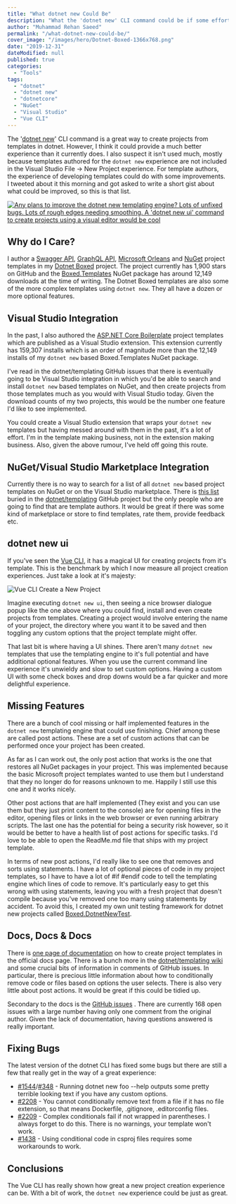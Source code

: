 ```yaml
---
title: "What dotnet new Could Be"
description: "What the 'dotnet new' CLI command could be if some effort was spent on developing it. I compare it to other templating engines and suggest ideas."
author: "Muhammad Rehan Saeed"
permalink: "/what-dotnet-new-could-be/"
cover_image: "/images/hero/Dotnet-Boxed-1366x768.png"
date: "2019-12-31"
dateModified: null
published: true
categories:
  - "Tools"
tags:
  - "dotnet"
  - "dotnet new"
  - "dotnetcore"
  - "NuGet"
  - "Visual Studio"
  - "Vue CLI"
---
```


The '[dotnet new](https://docs.microsoft.com/en-us/dotnet/core/tools/custom-templates)' CLI command is a great way to create projects from templates in dotnet. However, I think it could provide a much better experience than it currently does. I also suspect it isn't used much, mostly because templates authored for the `dotnet new` experience are not included in the Visual Studio File -> New Project experience. For template authors, the experience of developing templates could do with some improvements. I tweeted about it this morning and got asked to write a short gist about what could be improved, so this is that list.

[![Any plans to improve the dotnet new templating engine? Lots of unfixed bugs. Lots of rough edges needing smoothing. A 'dotnet new ui' command to create projects using a visual editor would be cool](./images/Twitter.png)](https://twitter.com/RehanSaeedUK/status/1211663043840684036?s=20)

## Why do I Care?

I author a [Swagger API](https://github.com/Dotnet-Boxed/Templates/blob/master/Docs/API.md), [GraphQL API](https://github.com/Dotnet-Boxed/Templates/blob/master/Docs/GraphQL.md), [Microsoft Orleans](https://github.com/Dotnet-Boxed/Templates/blob/master/Docs/Orleans.md) and [NuGet](https://github.com/Dotnet-Boxed/Templates/blob/master/Docs/NuGet.md) project templates in my [Dotnet Boxed](https://github.com/Dotnet-Boxed/Templates) project. The project currently has 1,900 stars on GitHub and the [Boxed.Templates](https://www.nuget.org/packages/Boxed.Templates/) NuGet package has around 12,149 downloads at the time of writing. The Dotnet Boxed templates are also some of the more complex templates using `dotnet new`. They all have a dozen or more optional features.

## Visual Studio Integration

In the past, I also authored the [ASP.NET Core Boilerplate](https://marketplace.visualstudio.com/items?itemName=RehanSaeed.ASPNETMVCBoilerplate) project templates which are published as a Visual Studio extension. This extension currently has 159,307 installs which is an order of magnitude more than the 12,149 installs of my `dotnet new` based Boxed.Templates NuGet package.

I've read in the dotnet/templating GitHub issues that there is eventually going to be Visual Studio integration in which you'd be able to search and install `dotnet new` based templates on NuGet, and then create projects from those templates much as you would with Visual Studio today. Given the download counts of my two projects, this would be the number one feature I'd like to see implemented.

You could create a Visual Studio extension that wraps your `dotnet new` templates but having messed around with them in the past, it's a lot of effort. I'm in the template making business, not in the extension making business. Also, given the above rumour, I've held off going this route.

## NuGet/Visual Studio Marketplace Integration

Currently there is no way to search for a list of all `dotnet new` based project templates on NuGet or on the Visual Studio marketplace. There is [this list](https://github.com/dotnet/templating/wiki/Available-templates-for-dotnet-new) buried in the [dotnet/templating](https://github.com/dotnet/templating) GitHub project but the only people who are going to find that are template authors. It would be great if there was some kind of marketplace or store to find templates, rate them, provide feedback etc.

## dotnet new ui

If you've seen the [Vue CLI](https://cli.vuejs.org/guide/creating-a-project.html#using-the-gui), it has a magical UI for creating projects from it's template. This is the benchmark by which I now measure all project creation experiences. Just take a look at it's majesty:

![Vue CLI Create a New Project](./images/Vue-CLI-Create-a-New-Project-1024x828.png)

Imagine executing `dotnet new ui`, then seeing a nice browser dialogue popup like the one above where you could find, install and even create projects from templates. Creating a project would involve entering the name of your project, the directory where you want it to be saved and then toggling any custom options that the project template might offer.

That last bit is where having a UI shines. There aren't many `dotnet new` templates that use the templating engine to it's full potential and have additional optional features. When you use the current command line experience it's unwieldy and slow to set custom options. Having a custom UI with some check boxes and drop downs would be a far quicker and more delightful experience.

## Missing Features

There are a bunch of cool missing or half implemented features in the `dotnet new` templating engine that could use finishing. Chief among these are called post actions. These are a set of custom actions that can be performed once your project has been created.

As far as I can work out, the only post action that works is the one that restores all NuGet packages in your project. This was implemented because the basic Microsoft project templates wanted to use them but I understand that they no longer do for reasons unknown to me. Happily I still use this one and it works nicely.

Other post actions that are half implemented (They exist and you can use them but they just print content to the console) are for opening files in the editor, opening files or links in the web browser or even running arbitrary scripts. The last one has the potential for being a security risk however, so it would be better to have a health list of post actions for specific tasks. I'd love to be able to open the ReadMe.md file that ships with my project template.

In terms of new post actions, I'd really like to see one that removes and sorts using statements. I have a lot of optional pieces of code in my project templates, so I have to have a lot of #if #endif code to tell the templating engine which lines of code to remove. It's particularly easy to get this wrong with using statements, leaving you with a fresh project that doesn't compile because you've removed one too many using statements by accident. To avoid this, I created my own unit testing framework for dotnet new projects called [Boxed.DotnetNewTest](https://github.com/Dotnet-Boxed/Framework#boxeddotnetnewtest).

## Docs, Docs & Docs

There is [one page of documentation](https://docs.microsoft.com/en-us/dotnet/core/tools/custom-templates) on how to create project templates in the official docs page. There is a bunch more in the [dotnet/templating wiki](https://github.com/dotnet/templating/wiki) and some crucial bits of information in comments of GitHub issues. In particular, there is precious little information about how to conditionally remove code or files based on options the user selects. There is also very little about post actions. It would be great if this could be tidied up.

Secondary to the docs is the [GitHub issues](https://github.com/dotnet/templating/issues) . There are currently 168 open issues with a large number having only one comment from the original author. Given the lack of documentation, having questions answered is really important.

## Fixing Bugs

The latest version of the dotnet CLI has fixed some bugs but there are still a few that really get in the way of a great experience:

- [#1544](https://github.com/dotnet/templating/issues/1544)/[#348](https://github.com/dotnet/templating/issues/348) - Running dotnet new foo --help outputs some pretty terrible looking text if you have any custom options.
- [#2208](https://github.com/dotnet/templating/issues/2208) - You cannot conditionally remove text from a file if it has no file extension, so that means Dockerfile, .gitignore, .editorconfig files.
- [#2209](https://github.com/dotnet/templating/issues/2209) - Complex conditionals fail if not wrapped in parentheses. I always forget to do this. There is no warnings, your template won't work.
- [#1438](https://github.com/dotnet/templating/issues/1438) - Using conditional code in csproj files requires some workarounds to work.

## Conclusions

The Vue CLI has really shown how great a new project creation experience can be. With a bit of work, the `dotnet new` experience could be just as great.
